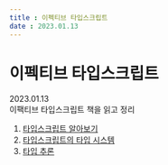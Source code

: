 ```yaml
---
title : 이펙티브 타입스크립트  
date : 2023.01.13
---
```


# 이펙티브 타입스크립트
2023.01.13  
이팩티브 타입스크립트 책을 읽고 정리

1. [타입스크립트 알아보기](step01)
2. [타입스크립트의 타입 시스템](step02)
2. [타입 추론](step03)
